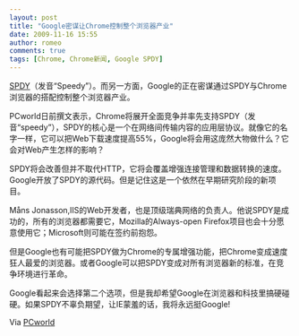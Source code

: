 ```yaml
---
layout: post
title: "Google密谋让Chrome控制整个浏览器产业"
date: 2009-11-16 15:55
author: romeo
comments: true
tags: [Chrome, Chrome新闻, Google SPDY]
---
```

[SPDY](http://dev.chromium.org/spdy)（发音“Speedy”）。而另一方面，Google的正在密谋通过SPDY与Chrome浏览器的搭配控制整个浏览器产业。

PCworld日前撰文表示，Chrome将展开全面竞争并率先支持SPDY（发音“speedy”），SPDY的核心是一个在网络间传输内容的应用层协议。就像它的名字一样，它可以把Web下载速度提高55%，Google将会用这庞然大物做什么？它会对Web产生怎样的影响？

SPDY将会改善但并不取代HTTP，它将会覆盖增强连接管理和数据转换的速度。Google开放了SPDY的源代码。但是记住这是一个依然在早期研究阶段的新项目。

Måns Jonasson,IIS的Web开发者，也是顶级瑞典网络的负责人。他说SPDY是成功的，所有的浏览器都需要它，Mozilla的Always-open Firefox项目也会十分愿意使用它；Microsoft则可能在签约前抱怨。

但是Google也有可能把SPDY做为Chrome的专属增强功能，把Chrome变成速度狂人最爱的浏览器。或者Google可以把SPDY变成对所有浏览器新的标准，在竞争环境进行革命。

Google看起来会选择第二个选项，但是我却希望Google在浏览器和科技里搞硬碰硬。如果SPDY不辜负期望，让IE蒙羞的话，我将永远挺Google!

Via [PCworld](http://www.pcworld.com/article/182140/googles_secret_chrome_plan_for_browser_domination.html)
